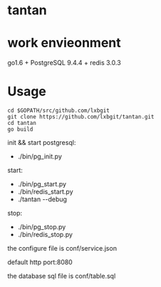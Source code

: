 # tantan
# work envieonment
  go1.6 + PostgreSQL 9.4.4 + redis 3.0.3
# Usage

	cd $GOPATH/src/github.com/lxbgit
	git clone https://github.com/lxbgit/tantan.git
	cd tantan
	go build
    

init && start postgresql:
  
  - ./bin/pg_init.py
  
start:

  - ./bin/pg_start.py
  - ./bin/redis_start.py
  - ./tantan --debug
 
stop:
  
  - ./bin/pg_stop.py
  - ./bin/redis_stop.py
   
the configure file is  conf/service.json

default http port:8080

the database sql file is conf/table.sql
    
